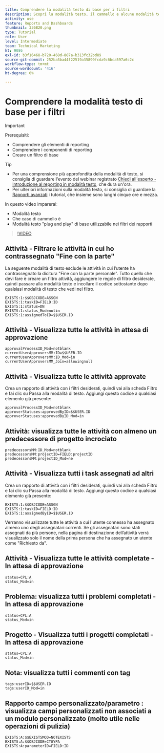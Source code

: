 ```yaml
---
title: Comprendere la modalità testo di base per i filtri
description: Scopri la modalità testo, il cammello e alcune modalità testo "plug and play" di base utilizzabili nei filtri per report in Workfront.
activity: use
feature: Reports and Dashboards
thumbnail: 336820.png
type: Tutorial
role: User
level: Intermediate
team: Technical Marketing
kt: 9086
exl-id: b3f16468-b720-468d-887a-b313fc32bd89
source-git-commit: 252ba3ba44f22519a35899fcda9c6bca597a6c2c
workflow-type: tm+mt
source-wordcount: '416'
ht-degree: 0%

---
```


# Comprendere la modalità testo di base per i filtri

>[!IMPORTANT]
>
>Prerequisiti:
>
>* Comprendere gli elementi di reporting
>* Comprendere i componenti di reporting
>* Creare un filtro di base


>[!TIP]
>
>* Per una comprensione più approfondita della modalità di testo, si consiglia di guardare l&#39;evento del webinar registrato [Chiedi all&#39;esperto - Introduzione al reporting in modalità testo](https://experienceleague.adobe.com/docs/workfront-events/events/reporting-and-dashboards/introduction-to-text-mode-reporting.html?lang=en), che dura un&#39;ora.
>* Per ulteriori informazioni sulla modalità testo, si consiglia di guardare la [Rapporti avanzati](https://experienceleague.adobe.com/docs/workfront-learn/tutorials-workfront/reporting/advanced-reporting/welcome-to-advanced-reporting.html?lang=en) i tutorial, che insieme sono lunghi cinque ore e mezza.



In questo video imparerai:

* Modalità testo
* Che caso di cammello è
* Modalità testo &quot;plug and play&quot; di base utilizzabile nei filtri dei rapporti

>[!VIDEO](https://video.tv.adobe.com/v/336820/?quality=12)


## Attività - Filtrare le attività in cui ho contrassegnato &quot;Fine con la parte&quot;

La seguente modalità di testo esclude le attività in cui l’utente ha contrassegnato la dicitura &quot;Fine con la parte personale&quot;. Tutto quello che devi fare è creare un filtro attività, aggiungere le regole di filtro desiderate, quindi passare alla modalità testo e incollare il codice sottostante dopo qualsiasi modalità di testo che vedi nel filtro.

```
EXISTS:1:$$OBJCODE=ASSGN  
EXISTS:1:taskID=FIELD:ID  
EXISTS:1:status=DN  
EXISTS:1:status_Mod=notin  
EXISTS:1:assignedToID=$$USER.ID 
```

## Attività - Visualizza tutte le attività in attesa di approvazione

```
approvalProcessID_Mod=notblank
currentUserApproversMM:ID=$$USER.ID
currentUserApproversMM:ID_Mod=in
currentUserApproversMM_Join=allowingnull
```

## Attività - Visualizza tutte le attività approvate

Crea un rapporto di attività con i filtri desiderati, quindi vai alla scheda Filtro e fai clic su Passa alla modalità di testo. Aggiungi questo codice a qualsiasi elemento già presente:

```
approvalProcessID_Mod=notblank
approverStatuses:approvedByID=$$USER.ID
approverStatuses:approvedByID_Mod=in
```

## Attività: visualizza tutte le attività con almeno un predecessore di progetto incrociato

```
predecessorsMM:ID_Mod=notblank
predecessorsMM:projectID=FIELD:projectID
predecessorsMM:projectID_Mod=ne
```

## Attività - Visualizza tutti i task assegnati ad altri

Crea un rapporto di attività con i filtri desiderati, quindi vai alla scheda Filtro e fai clic su Passa alla modalità di testo. Aggiungi questo codice a qualsiasi elemento già presente:

```
EXISTS:1:$$OBJCODE=ASSGN
EXISTS:1:taskID=FIELD:ID
EXISTS:1:assignedByID=$$USER.ID
```

Verranno visualizzate tutte le attività a cui l&#39;utente connesso ha assegnato almeno uno degli assegnatari correnti. Se gli assegnatari sono stati assegnati da più persone, nella pagina di destinazione dell’attività verrà visualizzato solo il nome della prima persona che ha assegnato un utente come &quot;Richiesto da&quot;.

## Attività - Visualizza tutte le attività completate - In attesa di approvazione

```
status=CPL:A
status_Mod=in
```


## Problema: visualizza tutti i problemi completati - In attesa di approvazione

```
status=CPL:A
status_Mod=in
```


## Progetto - Visualizza tutti i progetti completati - In attesa di approvazione

```
status=CPL:A
status_Mod=in
```


## Nota: visualizza tutti i commenti con tag

```
tags:userID=$$USER.ID
tags:userID_Mod=in
```


## Rapporto campo personalizzato/parametro : visualizza campi personalizzati non associati a un modulo personalizzato (molto utile nelle operazioni di pulizia)

```
EXISTS:A:$$EXISTSMOD=NOTEXISTS
EXISTS:A:$$OBJCODE=CTGYPA
EXISTS:A:parameterID=FIELD:ID
```
